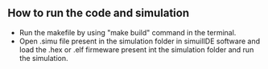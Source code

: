 ## How to run the code and simulation

*   Run the makefile by using "make build" command in the terminal.
*   Open .simu file present in the simulation folder in simuilIDE software and load the .hex or .elf firmeware present int the simulation folder and run the simulation.
